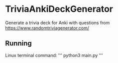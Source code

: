 # TriviaAnkiDeckGenerator

Generate a trivia deck for Anki with questions from https://www.randomtriviagenerator.com/

## Running

Linux terminal command:
'''
python3 main.py
'''
